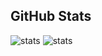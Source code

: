 
## GitHub Stats

<p>
  <img src="https://github-readme-stats.vercel.app/api?username=HyperionXCF&show_icons=true&theme=tokyonight" alt="stats" />
  <img src="https://git-hub-stats-card-generator.vercel.app/api/svg?username=HyperionXCF&type=languages&theme=dracula&chart=bars" alt="stats" />
</p>


